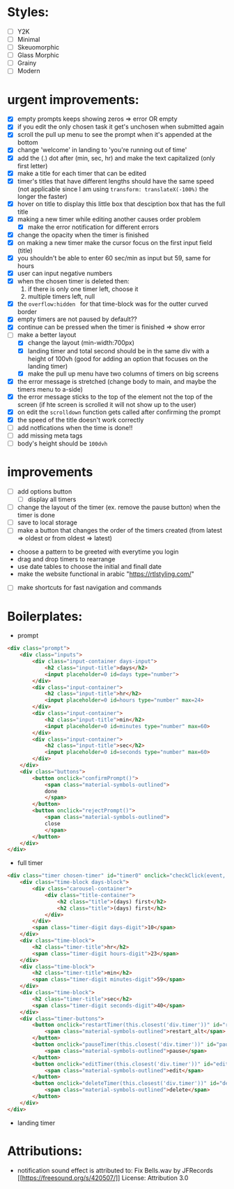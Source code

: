 # Styles:
- [ ] Y2K
- [ ] Minimal
- [ ] Skeuomorphic
- [ ] Glass Morphic
- [ ] Grainy
- [ ] Modern 
# urgent improvements:
- [x] empty prompts keeps showing zeros => error OR empty
- [x] if you edit the only chosen task it get's unchosen when submitted again
- [x] scroll the pull up menu to see the prompt when it's appended at the bottom
- [x] change 'welcome' in landing to 'you're running out of time'
- [x] add the (.) dot after (min, sec, hr) and make the text capitalized (only first letter)
- [x] make a title for each timer that can be edited
- [x] timer's titles that have different lengths should have the same speed (not applicable since I am using `transform: translateX(-100%)` the longer the faster)
- [x] hover on title to display this little box that desciption box that has the full title
- [x] making a new timer while editing another causes order problem
    - [x] make the error notification for different errors
- [x] change the opacity when the timer is finished
- [x] on making a new timer make the cursor focus on the first input field (title)
- [x] you shouldn't be able to enter 60 sec/min as input but 59, same for hours
- [x] user can input negative numbers
- [x] when the chosen timer is deleted then:
    1. if there is only one timer left, choose it
    2. multiple timers left, null
- [x] the `overflow:hidden ` for that time-block was for the outter curved border
- [x] empty timers are not paused by default??
- [x] continue can be pressed when the timer is finished => show error
- [ ] make a better layout
    - [x] change the layout (min-width:700px)
    - [x] landing timer and total second should be in the same div with a height of 100vh (good for adding an option that focuses on the landing timer)
    - [x] make the pull up menu have two columns of timers on big screens
- [x] the error message is stretched (change body to main, and maybe the timers menu to a-side)
- [x] the error message sticks to the top of the element not the top of the screen (if hte screen is scrolled it will not show up to the user)
- [x] on edit the `scrolldown` function gets called after confirming the prompt
- [x] the speed of the title doesn't work correctly
- [ ] add notfications when the time is done!!
- [ ] add missing meta tags
- [ ] body's height should be `100dvh`
# improvements
- [ ] add options button
    - [ ] display all timers
- [ ] change the layout of the timer (ex. remove the pause button) when the timer is done
- [ ] save to local storage
- [ ] make a button that changes the order of the timers created (from latest => oldest or from oldest => latest)
- choose a pattern to be greeted with everytime you login
- drag and drop timers to rearrange
- use date tables to choose the initial and finall date
- make the website functional in arabic "https://rtlstyling.com/"
- [ ] make shortcuts for fast navigation and commands
# Boilerplates:
- prompt
```html
<div class="prompt">
	<div class="inputs">
		<div class="input-container days-input">
			<h2 class="input-title">days</h2>
			<input placeholder=0 id=days type="number">
		</div>
		<div class="input-container">
			<h2 class="input-title">hr</h2>
			<input placeholder=0 id=hours type="number" max=24>
		</div>
		<div class="input-container">
			<h2 class="input-title">min</h2>
			<input placeholder=0 id=minutes type="number" max=60>
		</div>
		<div class="input-container">
			<h2 class="input-title">sec</h2>
			<input placeholder=0 id=seconds type="number" max=60>
		</div>					
	</div>
	<div class="buttons">
		<button onclick="confirmPrompt()">
			<span class="material-symbols-outlined">
			done
			</span>
		</button>
		<button onclick="rejectPrompt()">
			<span class="material-symbols-outlined">
			close
			</span>
		</button>
	</div>
</div>
```
- full timer
```html
<div class="timer chosen-timer" id="timer0" onclick="checkClick(event, this)">
    <div class="time-block days-block">
        <div class="carousel-container">
            <div class="title-container">
                <h2 class="title">(days) first</h2>
                <h2 class="title">(days) first</h2>
            </div>
        </div>
        <span class="timer-digit days-digit">10</span>
    </div>
    <div class="time-block">
        <h2 class="timer-title">hr</h2>
        <span class="timer-digit hours-digit">23</span>
    </div>
    <div class="time-block">
        <h2 class="timer-title">min</h2>
        <span class="timer-digit minutes-digit">59</span>
    </div>
    <div class="time-block">
        <h2 class="timer-title">sec</h2>
        <span class="timer-digit seconds-digit">40</span>
    </div>
    <div class="timer-buttons">
        <button onclick="restartTimer(this.closest('div.timer'))" id="restart-button">
            <span class="material-symbols-outlined">restart_alt</span>
        </button>
        <button onclick="pauseTimer(this.closest('div.timer'))" id="pause-continue-button">
            <span class="material-symbols-outlined">pause</span>
        </button>
        <button onclick="editTimer(this.closest('div.timer'))" id="edit-button">
            <span class="material-symbols-outlined">edit</span>
        </button>
        <button onclick="deleteTimer(this.closest('div.timer'))" id="delete-button">
            <span class="material-symbols-outlined">delete</span>
        </button>
    </div>
</div>

```
- landing timer
# Attributions:
- notification sound effect is attributed to: Fix Bells.wav by JFRecords [[https://freesound.org/s/420507/]] License: Attribution 3.0
